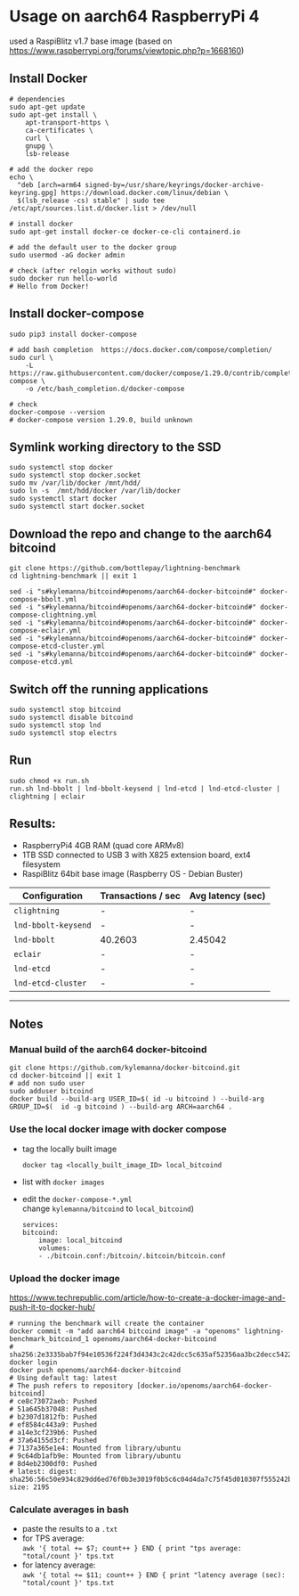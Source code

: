 # Usage on aarch64 RaspberryPi 4 
used a RaspiBlitz v1.7 base image (based on https://www.raspberrypi.org/forums/viewtopic.php?p=1668160)

## Install Docker
```
# dependencies
sudo apt-get update
sudo apt-get install \
    apt-transport-https \
    ca-certificates \
    curl \
    gnupg \
    lsb-release

# add the docker repo
echo \
  "deb [arch=arm64 signed-by=/usr/share/keyrings/docker-archive-keyring.gpg] https://download.docker.com/linux/debian \
  $(lsb_release -cs) stable" | sudo tee /etc/apt/sources.list.d/docker.list > /dev/null

# install docker
sudo apt-get install docker-ce docker-ce-cli containerd.io

# add the default user to the docker group
sudo usermod -aG docker admin

# check (after relogin works without sudo)
sudo docker run hello-world
# Hello from Docker!
```

## Install docker-compose
```
sudo pip3 install docker-compose

# add bash completion  https://docs.docker.com/compose/completion/
sudo curl \
    -L https://raw.githubusercontent.com/docker/compose/1.29.0/contrib/completion/bash/docker-compose \
    -o /etc/bash_completion.d/docker-compose

# check
docker-compose --version
# docker-compose version 1.29.0, build unknown
```

## Symlink working directory to the SSD
```
sudo systemctl stop docker
sudo systemctl stop docker.socket
sudo mv /var/lib/docker /mnt/hdd/
sudo ln -s  /mnt/hdd/docker /var/lib/docker
sudo systemctl start docker
sudo systemctl start docker.socket
```

## Download the repo and change to the aarch64 bitcoind
```
git clone https://github.com/bottlepay/lightning-benchmark
cd lightning-benchmark || exit 1

sed -i "s#kylemanna/bitcoind#openoms/aarch64-docker-bitcoind#" docker-compose-bbolt.yml
sed -i "s#kylemanna/bitcoind#openoms/aarch64-docker-bitcoind#" docker-compose-clightning.yml
sed -i "s#kylemanna/bitcoind#openoms/aarch64-docker-bitcoind#" docker-compose-eclair.yml
sed -i "s#kylemanna/bitcoind#openoms/aarch64-docker-bitcoind#" docker-compose-etcd-cluster.yml
sed -i "s#kylemanna/bitcoind#openoms/aarch64-docker-bitcoind#" docker-compose-etcd.yml
```
## Switch off the running applications
```
sudo systemctl stop bitcoind
sudo systemctl disable bitcoind
sudo systemctl stop lnd
sudo systemctl stop electrs
```

## Run
```
sudo chmod +x run.sh
run.sh lnd-bbolt | lnd-bbolt-keysend | lnd-etcd | lnd-etcd-cluster | clightning | eclair
```

## Results:
* RaspberryPi4 4GB RAM (quad core ARMv8)
* 1TB SSD connected to USB 3 with X825 extension board, ext4 filesystem
* RaspiBlitz 64bit base image (Raspberry OS - Debian Buster)

| Configuration | Transactions / sec | Avg latency (sec) |
|--|--|--|
|`clightning`|-| -  |
|`lnd-bbolt-keysend`| - | - |
|`lnd-bbolt`| 40.2603 | 2.45042 |
|`eclair`| - | - |
|`lnd-etcd`| - | - |
|`lnd-etcd-cluster`| - | - |

---
## Notes
### Manual build of the aarch64 docker-bitcoind
```
git clone https://github.com/kylemanna/docker-bitcoind.git
cd docker-bitcoind || exit 1
# add non sudo user
sudo adduser bitcoind
docker build --build-arg USER_ID=$( id -u bitcoind ) --build-arg GROUP_ID=$(  id -g bitcoind ) --build-arg ARCH=aarch64 .
```

### Use the local docker image with docker compose
* tag the locally built image
    ```
    docker tag <locally_built_image_ID> local_bitcoind
    ```
* list with `docker images`
  
* edit the `docker-compose-*.yml`  
 change `kylemanna/bitcoind` to `local_bitcoind`)
    ```
    services:
    bitcoind:
        image: local_bitcoind
        volumes:
        - ./bitcoin.conf:/bitcoin/.bitcoin/bitcoin.conf
    ```
### Upload the docker image
https://www.techrepublic.com/article/how-to-create-a-docker-image-and-push-it-to-docker-hub/
```
# running the benchmark will create the container
docker commit -m "add aarch64 bitcoind image" -a "openoms" lightning-benchmark_bitcoind_1 openoms/aarch64-docker-bitcoind
# sha256:2e3335bab7f94e10536f224f3d4343c2c42dcc5c635af52356aa3bc2decc5422
docker login
docker push openoms/aarch64-docker-bitcoind
# Using default tag: latest
# The push refers to repository [docker.io/openoms/aarch64-docker-bitcoind]
# ce8c73072aeb: Pushed 
# 51a645b37048: Pushed 
# b2307d1812fb: Pushed 
# ef8584c443a9: Pushed 
# a14e3cf239b6: Pushed 
# 37a64155d3cf: Pushed 
# 7137a365e1e4: Mounted from library/ubuntu 
# 9c64db1afb9e: Mounted from library/ubuntu 
# 8d4eb2300df0: Pushed 
# latest: digest: sha256:56c50e934c829dd6ed76f0b3e3019f0b5c6c04d4da7c75f45d010307f555242b size: 2195

```

### Calculate averages in bash
* paste the results to a `.txt`
* for TPS average:  
`awk '{ total += $7; count++ } END { print "tps average: "total/count }' tps.txt`
* for latency average:  
`awk '{ total += $11; count++ } END { print "latency average (sec): "total/count }' tps.txt`